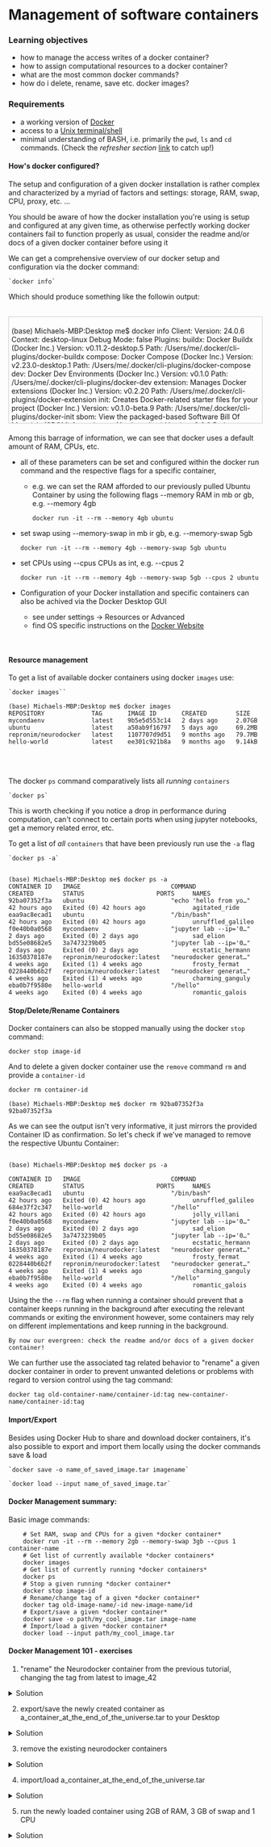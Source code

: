 # Management of software containers

### Learning objectives

- how to manage the access writes of a docker container?
- how to assign computational resources to a docker container?
- what are the most common docker commands?
- how do i delete, rename, save etc. docker images?

### Requirements
- a working version of [Docker](https://docs.docker.com/get-docker/)
- access to a [Unix terminal/shell](https://en.wikipedia.org/wiki/Unix_shell)
- minimal understanding of BASH, i.e. primarily the `pwd`, `ls`  and `cd` commands. (Check the _refresher section_ [link](link) to catch up!)


#### How's docker configured?

The setup and configuration of a given docker installation is rather complex and characterized by a myriad of factors and settings: storage, RAM, swap, CPU, proxy, etc. ...
    
You should be aware of how the docker installation you're using is setup and configured at any given time, as otherwise perfectly working docker containers fail to function properly
as usual, consider the readme and/or docs of a given docker container before using it

We can get a comprehensive overview of our docker setup and configuration via the docker command:

    `docker info`

Which should produce something like the followin output:

<br>

<div style="overflow-y: scroll; height: 200px; border: 1px solid #cccccc; padding: 5px; margin-bottom: 20px;">
    <p>
      (base) Michaels-MBP:Desktop me$ docker info
      Client:
      Version:    24.0.6
      Context:    desktop-linux
      Debug Mode: false
      Plugins:
        buildx: Docker Buildx (Docker Inc.)
          Version:  v0.11.2-desktop.5
          Path:     /Users/me/.docker/cli-plugins/docker-buildx
        compose: Docker Compose (Docker Inc.)
          Version:  v2.23.0-desktop.1
          Path:     /Users/me/.docker/cli-plugins/docker-compose
        dev: Docker Dev Environments (Docker Inc.)
          Version:  v0.1.0
          Path:     /Users/me/.docker/cli-plugins/docker-dev
        extension: Manages Docker extensions (Docker Inc.)
          Version:  v0.2.20
          Path:     /Users/me/.docker/cli-plugins/docker-extension
        init: Creates Docker-related starter files for your project (Docker Inc.)
          Version:  v0.1.0-beta.9
          Path:     /Users/me/.docker/cli-plugins/docker-init
        sbom: View the packaged-based Software Bill Of Materials (SBOM) for an image (Anchore Inc.)
          Version:  0.6.0
          Path:     /Users/me/.docker/cli-plugins/docker-sbom
        scan: Docker Scan (Docker Inc.)
          Version:  v0.26.0
          Path:     /Users/me/.docker/cli-plugins/docker-scan
        scout: Docker Scout (Docker Inc.)
          Version:  v1.0.9
          Path:     /Users/me/.docker/cli-plugins/docker-scout

    Server:
    Containers: 14
      Running: 0
      Paused: 0
      Stopped: 14
    Images: 9
    Server Version: 24.0.6
    Storage Driver: overlay2
      Backing Filesystem: extfs
      Supports d_type: true
      Using metacopy: false
      Native Overlay Diff: true
      userxattr: false
    Logging Driver: json-file
    Cgroup Driver: cgroupfs
    Cgroup Version: 2
    Plugins:
      Volume: local
      Network: bridge host ipvlan macvlan null overlay
      Log: awslogs fluentd gcplogs gelf journald json-file local logentries splunk syslog
    Swarm: inactive
    Runtimes: io.containerd.runc.v2 runc
    Default Runtime: runc
    Init Binary: docker-init
    containerd version: 8165feabfdfe38c65b599c4993d227328c231fca
    runc version: v1.1.8-0-g82f18fe
    init version: de40ad0
    Security Options:
      seccomp
      Profile: unconfined
      cgroupns
    Kernel Version: 6.4.16-linuxkit
    Operating System: Docker Desktop
    OSType: linux
    Architecture: aarch64
    CPUs: 10
    Total Memory: 7.661GiB
    Name: linuxkit-9a0b4d61aa6b
    ID: 601c4efb-57ee-48fc-a551-5f501a24c3cf
    Docker Root Dir: /var/lib/docker
    Debug Mode: false
    HTTP Proxy: http.docker.internal:3128
    HTTPS Proxy: http.docker.internal:3128
    No Proxy: hubproxy.docker.internal
    Experimental: false
    Insecure Registries:
      hubproxy.docker.internal:5555
      127.0.0.0/8
    Live Restore Enabled: false

    WARNING: daemon is not using the default seccomp profile 
  </p>
</div>

Among this barrage of information, we can see that docker uses a default amount of RAM, CPUs, etc.

- all of these parameters can be set and configured within the docker run command and the respective flags for a specific container,
  - e.g. we can set the RAM  afforded to our previously pulled Ubuntu Container by using the following flags --memory RAM in mb or gb, e.g. --memory 4gb

      `docker run -it --rm --memory 4gb ubuntu`

- set swap using --memory-swap in mb ir gb, e.g. --memory-swap 5gb

    `docker run -it --rm --memory 4gb --memory-swap 5gb ubuntu`

- set CPUs using --cpus CPUs as int, e.g. --cpus 2

    `docker run -it --rm --memory 4gb --memory-swap 5gb --cpus 2 ubuntu`

- Configuration of your Docker installation and specific containers can also be achived via the Docker Desktop GUI
    - see under settings ->  Resources or Advanced
    - find OS specific instructions on the [Docker Website](https://docs.docker.com/desktop/settings/mac/)

<br>

#### Resource management

To get a list of available docker containers using docker `images` use:

    `docker images``

```
(base) Michaels-MBP:Desktop me$ docker images
REPOSITORY             TAG       IMAGE ID       CREATED        SIZE
mycondaenv             latest    9b5e5d553c14   2 days ago     2.07GB
ubuntu                 latest    a50ab9f16797   5 days ago     69.2MB
repronim/neurodocker   latest    1107707d9d51   9 months ago   79.7MB
hello-world            latest    ee301c921b8a   9 months ago   9.14kB
```
<br>
<br>

The docker `ps` command comparatively lists all _running_ `containers`

    `docker ps`

This is worth checking if you notice a drop in performance during computation, can't connect to certain ports when using jupyter notebooks, get a memory related error, etc.

To get a list of _all_ `containers` that have been previously run use the `-a` flag

    `docker ps -a`

```

(base) Michaels-MBP:Desktop me$ docker ps -a
CONTAINER ID   IMAGE                         COMMAND                  CREATED        STATUS                    PORTS     NAMES
92ba07352f3a   ubuntu                        "echo 'hello from yo…"   42 hours ago   Exited (0) 42 hours ago             agitated_ride
eaa9ac8ecad1   ubuntu                        "/bin/bash"              42 hours ago   Exited (0) 42 hours ago             unruffled_galileo
f0e40b0a0568   mycondaenv                    "jupyter lab --ip='0…"   2 days ago     Exited (0) 2 days ago               sad_elion
bd55e08682e5   3a7473239b05                  "jupyter lab --ip='0…"   2 days ago     Exited (0) 2 days ago               ecstatic_hermann
16350378187e   repronim/neurodocker:latest   "neurodocker generat…"   4 weeks ago    Exited (1) 4 weeks ago              frosty_fermat
0228440b6b2f   repronim/neurodocker:latest   "neurodocker generat…"   4 weeks ago    Exited (1) 4 weeks ago              charming_ganguly
eba0b7f9580e   hello-world                   "/hello"                 4 weeks ago    Exited (0) 4 weeks ago              romantic_galois

```

#### Stop/Delete/Rename Containers

Docker containers can also be stopped manually using the docker `stop` command:

`docker stop image-id`

And to delete a given docker container use the `remove` command `rm` and provide a `container-id`

`docker rm container-id`

```
(base) Michaels-MBP:Desktop me$ docker rm 92ba07352f3a
92ba07352f3a

```

As we can see the output isn't very informative, it just mirrors the provided Container ID as confirmation. So let's check if we've managed to remove the respective Ubuntu Container:

```

(base) Michaels-MBP:Desktop me$ docker ps -a

CONTAINER ID   IMAGE                         COMMAND                  CREATED        STATUS                    PORTS     NAMES
eaa9ac8ecad1   ubuntu                        "/bin/bash"              42 hours ago   Exited (0) 42 hours ago             unruffled_galileo
684e37f2c347   hello-world                   "/hello"                 42 hours ago   Exited (0) 42 hours ago             jolly_villani
f0e40b0a0568   mycondaenv                    "jupyter lab --ip='0…"   2 days ago     Exited (0) 2 days ago               sad_elion
bd55e08682e5   3a7473239b05                  "jupyter lab --ip='0…"   2 days ago     Exited (0) 2 days ago               ecstatic_hermann
16350378187e   repronim/neurodocker:latest   "neurodocker generat…"   4 weeks ago    Exited (1) 4 weeks ago              frosty_fermat
0228440b6b2f   repronim/neurodocker:latest   "neurodocker generat…"   4 weeks ago    Exited (1) 4 weeks ago              charming_ganguly
eba0b7f9580e   hello-world                   "/hello"                 4 weeks ago    Exited (0) 4 weeks ago              romantic_galois

```


Using the the `--rm` flag when running a container should prevent that a container keeps running in the background after executing the relevant commands or exiting the environment however, some containers may rely on different implementations and keep running in the background.

`By now our evergreen: check the readme and/or docs of a given docker container!`

We can further use the associated tag related behavior to "rename" a given docker container in order to prevent unwanted deletions or problems with regard to version control using the tag command:

`docker tag old-container-name/container-id:tag new-container-name/container-id:tag`


#### Import/Export

Besides using Docker Hub to share and download docker containers, it's also possible to export and import them locally using the docker commands save & load

    `docker save -o name_of_saved_image.tar imagename`

    `docker load --input name_of_saved_image.tar`



#### Docker Management summary: 

Basic image commands:

```
    # Set RAM, swap and CPUs for a given *docker container*
    docker run -it --rm --memory 2gb --memory-swap 3gb --cpus 1 container-name
    # Get list of currently available *docker containers*
    docker images
    # Get list of currently running *docker containers*
    docker ps
    # Stop a given running *docker container*
    docker stop image-id
    # Rename/change tag of a given *docker container*
    docker tag old-image-name/-id new-image-name/id
    # Export/save a given *docker container*
    docker save -o path/my_cool_image.tar image-name
    # Import/load a given *docker container*
    docker load --input path/my_cool_image.tar
```

#### Docker Management 101 - exercises

1. "rename" the Neurodocker container from the previous tutorial, changing the tag from latest to image_42

<details>
<summary>Solution</summary>
`docker tag neurodocker/container-id:latest neurodocker/container-id:image_42`
</details>

2. export/save the newly created container as a_container_at_the_end_of_the_universe.tar to your Desktop
<details>
<summary>Solution</summary>
`docker save -o a_container_at_the_end_of_the_universe.tar neurodocker`
</details>

3. remove the existing neurodocker containers
<details>
<summary>Solution</summary>
`docker rm container-id`
</details>

4. import/load a_container_at_the_end_of_the_universe.tar
<details>
<summary>Solution</summary>
`docker load --input a_container_at_the_end_of_the_universe.tar`
</details>

5. run the newly loaded container using 2GB of RAM, 3 GB of swap and 1 CPU
<details>
<summary>Solution</summary>
`docker run -it --rm --memory 2gb --memory-swap 3gb --cpus 1 a_container_at_the_end_of_the_universe`
</details>


